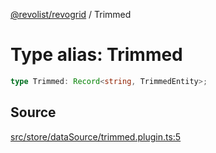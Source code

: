 [@revolist/revogrid](README.md) / Trimmed

# Type alias: Trimmed

```ts
type Trimmed: Record<string, TrimmedEntity>;
```

## Source

[src/store/dataSource/trimmed.plugin.ts:5](https://github.com/revolist/revogrid/blob/ace6403c43f42f0eb026a7e73c0ae179d3a4c66f/src/store/dataSource/trimmed.plugin.ts#L5)
